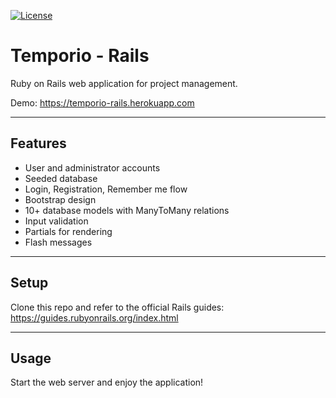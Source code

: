 [![License](https://img.shields.io/badge/License-Apache%202.0-blue.svg)](https://opensource.org/licenses/Apache-2.0)

Temporio - Rails
============

Ruby on Rails web application for project management.

Demo: https://temporio-rails.herokuapp.com

---

## Features
- User and administrator accounts
- Seeded database
- Login, Registration, Remember me flow
- Bootstrap design
- 10+ database models with ManyToMany relations
- Input validation
- Partials for rendering
- Flash messages

---

## Setup
Clone this repo and refer to the official Rails guides: https://guides.rubyonrails.org/index.html

---

## Usage
Start the web server and enjoy the application!
